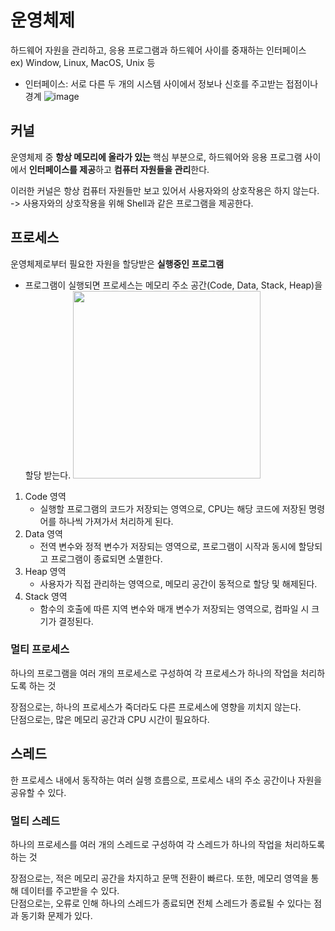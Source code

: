 # 운영체제
하드웨어 자원을 관리하고, 응용 프로그램과 하드웨어 사이를 중재하는 인터페이스 <br />
ex) Window, Linux, MacOS, Unix 등
- 인터페이스: 서로 다른 두 개의 시스템 사이에서 정보나 신호를 주고받는 접점이나 경계
![image](https://github.com/woneee99/TIL/assets/87613419/3697fa53-b942-41b5-bf1d-bc779f852bf4)

## 커널
운영체제 중 **항상 메모리에 올라가 있는** 핵심 부분으로, 하드웨어와 응용 프로그램 사이에서 **인터페이스를 제공**하고 **컴퓨터 자원들을 관리**한다. <p /> 
이러한 커널은 항상 컴퓨터 자원들만 보고 있어서 사용자와의 상호작용은 하지 않는다. <br />
-> 사용자와의 상호작용을 위해 Shell과 같은 프로그램을 제공한다. 
<br />

## 프로세스
운영체제로부터 필요한 자원을 할당받은 **실행중인 프로그램**
- 프로그램이 실행되면 프로세스는 메모리 주소 공간(Code, Data, Stack, Heap)을 할당 받는다.
<img src="https://github.com/woneee99/TIL/assets/87613419/6f448e44-5380-4ee3-ab73-99ab4b588b29"  height="300"/> <br />
1. Code 영역
    - 실행할 프로그램의 코드가 저장되는 영역으로, CPU는 해당 코드에 저장된 명령어를 하나씩 가져가서 처리하게 된다.
2. Data 영역
    - 전역 변수와 정적 변수가 저장되는 영역으로, 프로그램이 시작과 동시에 할당되고 프로그램이 종료되면 소멸한다.
3. Heap 영역
    - 사용자가 직접 관리하는 영역으로, 메모리 공간이 동적으로 할당 및 해제된다.
4. Stack 영역
   - 함수의 호출에 따른 지역 변수와 매개 변수가 저장되는 영역으로, 컴파일 시 크기가 결정된다.

### 멀티 프로세스
하나의 프로그램을 여러 개의 프로세스로 구성하여 각 프로세스가 하나의 작업을 처리하도록 하는 것 <p />
장점으로는, 하나의 프로세스가 죽더라도 다른 프로세스에 영향을 끼치지 않는다. <br />
단점으로는, 많은 메모리 공간과 CPU 시간이 필요하다. <br />

## 스레드 
한 프로세스 내에서 동작하는 여러 실행 흐름으로, 프로세스 내의 주소 공간이나 자원을 공유할 수 있다.

### 멀티 스레드
하나의 프로세스를 여러 개의 스레드로 구성하여 각 스레드가 하나의 작업을 처리하도록 하는 것 <p />
장점으로는, 적은 메모리 공간을 차지하고 문맥 전환이 빠르다. 또한, 메모리 영역을 통해 데이터를 주고받을 수 있다. <br />
단점으로는, 오류로 인해 하나의 스레드가 종료되면 전체 스레드가 종료될 수 있다는 점과 동기화 문제가 있다.


